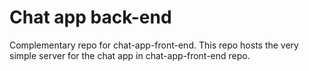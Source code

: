 # Chat app back-end

Complementary repo for chat-app-front-end.
This repo hosts the very simple server for the chat app in chat-app-front-end repo.